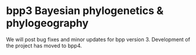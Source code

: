 # bpp3 Bayesian phylogenetics & phylogeography

We will post bug fixes and minor updates for bpp version 3.  Development of the project has moved to bpp4.  

